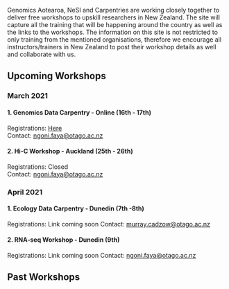 Genomics Aotearoa, NeSI and Carpentries are working closely together to deliver free workshops to upskill researchers in New Zealand. The site will capture all the training that will be happening around the country as well as the links to the workshops. The information on this site is not restricted to only training from the mentioned organisations, therefore we encourage all instructors/trainers in New Zealand to post their workshop details as well and collaborate with us.

## Upcoming Workshops

### March 2021
#### 1. Genomics Data Carpentry - Online (16th - 17th)
Registrations: <a href="https://www.eventbrite.co.nz/e/genomics-data-carpentry-online-tickets-142449096081">Here</a> <br>
Contact: ngoni.faya@otago.ac.nz

#### 2. Hi-C Workshop - Auckland (25th - 26th)
Registrations: Closed <br>
Contact: ngoni.faya@otago.ac.nz

### April 2021
#### 1. Ecology Data Carpentry - Dunedin (7th -8th)
Registrations: Link coming soon
Contact: murray.cadzow@otago.ac.nz

#### 2. RNA-seq Workshop - Dunedin (9th)
Registrations: Link coming soon
Contact: ngoni.faya@otago.ac.nz


## Past Workshops

